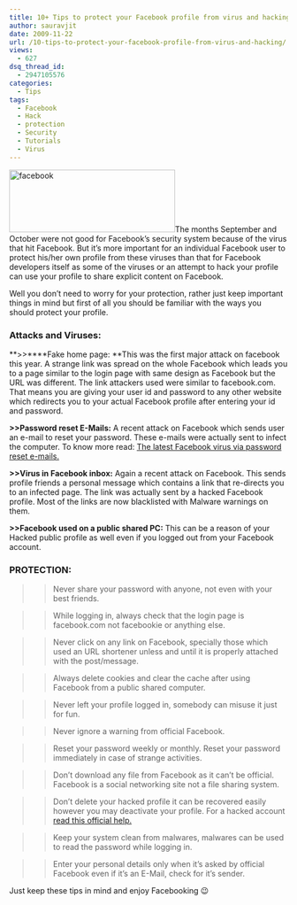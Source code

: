 ```yaml
---
title: 10+ Tips to protect your Facebook profile from virus and hacking
author: sauravjit
date: 2009-11-22
url: /10-tips-to-protect-your-facebook-profile-from-virus-and-hacking/
views:
  - 627
dsq_thread_id:
  - 2947105576
categories:
  - Tips
tags:
  - Facebook
  - Hack
  - protection
  - Security
  - Tutorials
  - Virus
---
```

<img class="alignleft size-full  wp-image-54525" src="http://cdn.devilsworkshop.org/files/2009/11/facebook.jpg" alt="facebook" width="300" height="113" />The months September and October were not good for Facebook&#8217;s security system because of the virus that hit Facebook. But it&#8217;s more important for an individual Facebook user to protect his/her own profile from these viruses than that for Facebook developers itself as some of the viruses or an attempt to hack your profile can use your profile to share explicit content on Facebook.

Well you don&#8217;t need to worry for your protection, rather just keep important things in mind but first of all you should be familiar with the ways you should protect your profile.

### **Attacks and Viruses:**

**>>****Fake home page: **This was the first major attack on facebook this year. A strange link was spread on the whole Facebook which leads you to a page similar to the login page with same design as Facebook but the URL was different. The link attackers used were similar to facebook.com. That means you are giving your user id and password to any other website which redirects you to your actual Facebook profile after entering your id and password.

**>>Password reset E-Mails:** A recent attack on Facebook which sends user an e-mail to reset your password. These e-mails were actually sent to infect the computer. To know more read: <a title="Link to The latest Facebook virus via password reset e-mails" rel="bookmark" href="http://devilsworkshop.org/2009/10/28/the-latest-facebook-virus-via-password-reset-e-mails/">The latest Facebook virus via password reset e-mails.</a>

**>>Virus in Facebook inbox:** Again a recent attack on Facebook. This sends profile friends a personal message which contains a link that re-directs you to an infected page. The link was actually sent by a hacked Facebook profile. Most of the links are now blacklisted with Malware warnings on them.

**>>Facebook used on a public shared PC:** This can be a reason of your Hacked public profile as well even if you logged out from your Facebook account.

### **PROTECTION:**

>>Never share your password with anyone, not even with your best friends.

>>While logging in, always check that the login page is facebook.com not facebookie or anything else.

>>Never click on any link on Facebook, specially those which used an URL shortener unless and until it is properly attached with the post/message.

>>Always delete cookies and clear the cache after using Facebook from a public shared computer.

>>Never left your profile logged in, somebody can misuse it just for fun.

>>Never ignore a warning from official Facebook.

>>Reset your password weekly or monthly. Reset your password immediately in case of strange activities.

>>Don&#8217;t download any file from Facebook as it can&#8217;t be official. Facebook is a social networking site not a file sharing system.

>>Don&#8217;t delete your hacked profile it can be recovered easily however you may deactivate your profile. For a hacked account <a href="http://www.facebook.com/help.php?page=797" onclick="_gaq.push(['_trackEvent', 'outbound-article', 'http://www.facebook.com/help.php?page=797', 'read this official help.']);" >read this official help.</a>

>>Keep your system clean from malwares, malwares can be used to read the password while logging in.

>>Enter your personal details only when it&#8217;s asked by official Facebook even if it&#8217;s an E-Mail, check for it&#8217;s sender.

Just keep these tips in mind and enjoy Facebooking 😉
